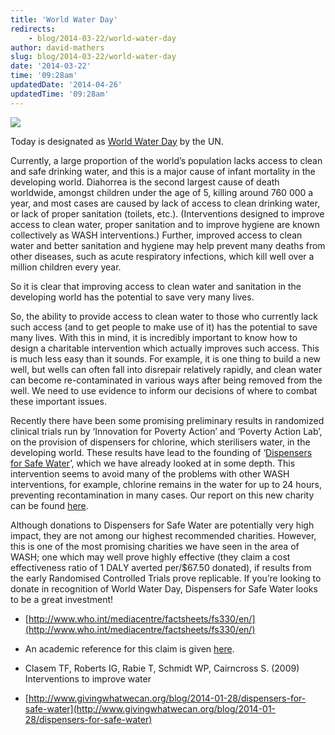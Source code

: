 ```yaml
---
title: 'World Water Day'
redirects:
    - blog/2014-03-22/world-water-day
author: david-mathers
slug: blog/2014-03-22/world-water-day
date: '2014-03-22'
time: '09:28am'
updatedDate: '2014-04-26'
updatedTime: '09:28am'
---
```

![](/images/uploads/ipa_chlorine_disp_95.jpg)

Today is designated as [World Water Day](http://www.unwater.org/worldwaterday/home/es/) by the UN.

Currently, a large proportion of the world’s population lacks access to clean and safe drinking water, and this is a major cause of infant mortality in the developing world. Diahorrea is the second largest cause of death worldwide, amongst children under the age of 5, killing around 760 000 a year, and most cases are caused by lack of access to clean drinking water, or lack of proper sanitation (toilets, etc.). (Interventions designed to improve access to clean water, proper sanitation and to improve hygiene are known collectively as WASH interventions.) Further, improved access to clean water and better sanitation and hygiene may help prevent many deaths from other diseases, such as acute respiratory infections, which kill well over a million children every year.

So it is clear that improving access to clean water and sanitation in the developing world has the potential to save very many lives.

So, the ability to provide access to clean water to those who currently lack such access (and to get people to make use of it) has the potential to save many lives. With this in mind, it is incredibly important to know how to design a charitable intervention which actually improves such access. This is much less easy than it sounds. For example, it is one thing to build a new well, but wells can often fall into disrepair relatively rapidly, and clean water can become re-contaminated in various ways after being removed from the well. We need to use evidence to inform our decisions of where to combat these important issues.

Recently there have been some promising preliminary results in randomized clinical trials run by ‘Innovation for Poverty Action’ and ‘Poverty Action Lab’, on the provision of dispensers for chlorine, which sterilisers water, in the developing world. These results have lead to the founding of ‘[Dispensers for Safe Water](http://evidenceaction.org/dispensers/)’, which we have already looked at in some depth. This intervention seems to avoid many of the problems with other WASH interventions, for example, chlorine remains in the water for up to 24 hours, preventing recontamination in many cases. Our report on this new charity can be found [here](/files/gwwc_wash.pdf).

Although donations to Dispensers for Safe Water are potentially very high impact, they are not among our highest recommended charities. However, this is one of the most promising charities we have seen in the area of WASH; one which may well prove highly effective (they claim a cost effectiveness ratio of 1 DALY averted per/$67.50 donated), if results from the early Randomised Controlled Trials prove replicable. If you’re looking to donate in recognition of World Water Day, Dispensers for Safe Water looks to be a great investment!

*   [http://www.who.int/mediacentre/factsheets/fs330/en/](http://www.who.int/mediacentre/factsheets/fs330/en/)
*   An academic reference for this claim is given [here](/files/gwwc_wash.pdf).
*   Clasem TF, Roberts IG, Rabie T, Schmidt WP, Cairncross S. (2009) Interventions to improve water

*   [http://www.givingwhatwecan.org/blog/2014-01-28/dispensers-for-safe-water](http://www.givingwhatwecan.org/blog/2014-01-28/dispensers-for-safe-water)